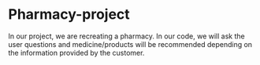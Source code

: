 # Pharmacy-project
In our project, we are recreating a pharmacy. In our code, we will ask the user questions and medicine/products will be recommended depending on the information provided by the customer.
